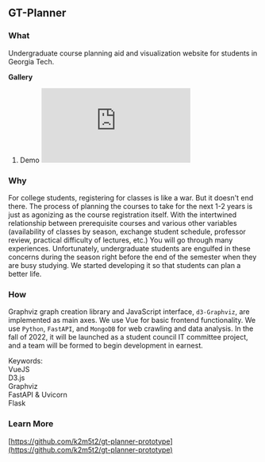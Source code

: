 ## GT-Planner

### What

Undergraduate course planning aid and visualization website for students in Georgia Tech.

**Gallery**

1. Demo
    <iframe class="w-full aspect-video rounded-xl shadow-xl" src="https://www.youtube.com/embed/sUs1p9UC82c?rel=0&color=white" title="Live Braille (Real-Time Text Detection & Braille Translation) Demo #1" color="white" frameborder="0" allow="autoplay; clipboard-write; encrypted-media;" allowfullscreen></iframe>
    

### Why

For college students, registering for classes is like a war. But it doesn't end there. The process of planning the courses to take for the next 1-2 years is just as agonizing as the course registration itself. With the intertwined relationship between prerequisite courses and various other variables (availability of classes by season, exchange student schedule, professor review, practical difficulty of lectures, etc.) You will go through many experiences. Unfortunately, undergraduate students are engulfed in these concerns during the season right before the end of the semester when they are busy studying. We started developing it so that students can plan a better life.

### How

Graphviz graph creation library and JavaScript interface, `d3-Graphviz`, are implemented as main axes. We use Vue for basic frontend functionality. We use `Python`, `FastAPI`, and `MongoDB` for web crawling and data analysis. In the fall of 2022, it will be launched as a student council IT committee project, and a team will be formed to begin development in earnest.

<aside>
<div class="font-semibold leading-10">Keywords:
  <div class="tag-bubble">VueJS</div>
  <div class="tag-bubble">D3.js</div>
  <div class="tag-bubble">Graphviz</div>
  <div class="tag-bubble">FastAPI & Uvicorn</div>
  <div class="tag-bubble">Flask</div>
</div>
</aside>

### Learn More

[https://github.com/k2m5t2/gt-planner-prototype](https://github.com/k2m5t2/gt-planner-prototype)
